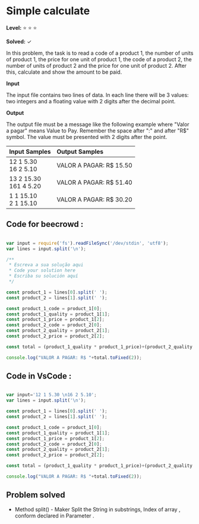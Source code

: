 # Simple calculate

**Level:** :star: :star: :star:

**Solved:** ✓

In this problem, the task is to read a code of a product 1, the number of units of product 1, the price for one unit of product 1, the code of a product 2, the number of units of product 2 and the price for one unit of product 2. After this, calculate and show the amount to be paid.

**Input**

The input file contains two lines of data. In each line there will be 3 values: two integers and a floating value with 2 digits after the decimal point.

**Output**

The output file must be a message like the following example where "Valor a pagar" means Value to Pay. Remember the space after ":" and after "R$" symbol. The value must be presented with 2 digits after the point.

|Input Samples|	Output Samples|
|:--|:--|
|12 1 5.30 <br> 16 2 5.10 | VALOR A PAGAR: R$ 15.50 |
|13 2 15.30 <br> 161 4 5.20|VALOR A PAGAR: R$ 51.40
|1 1 15.10 <br> 2 1 15.10 |VALOR A PAGAR: R$ 30.20 |

## Code for beecrowd :

```javascript 

var input = require('fs').readFileSync('/dev/stdin', 'utf8');
var lines = input.split('\n');

/**
 * Escreva a sua solução aqui
 * Code your solution here
 * Escriba su solución aquí
 */

const product_1 = lines[0].split(' ');
const product_2 = lines[1].split(' ');

const product_1_code = product_1[0];
const product_1_quality = product_1[1];
const product_1_price = product_1[2];
const product_2_code = product_2[0];
const product_2_quality = product_2[1];
const product_2_price = product_2[2];

const total = (product_1_quality * product_1_price)+(product_2_quality * product_2_price);

console.log("VALOR A PAGAR: R$ "+total.toFixed(2));


```

## Code in VsCode : 

```javascript 

var input='12 1 5.30 \n16 2 5.10';
var lines = input.split('\n');

const product_1 = lines[0].split(' ');
const product_2 = lines[1].split(' ');

const product_1_code = product_1[0];
const product_1_quality = product_1[1];
const product_1_price = product_1[2];
const product_2_code = product_2[0];
const product_2_quality = product_2[1];
const product_2_price = product_2[2];

const total = (product_1_quality * product_1_price)+(product_2_quality * product_2_price);

console.log("VALOR A PAGAR: R$ "+total.toFixed(2));

```
## Problem solved 

* Method split() - Maker Split the String in substrings, Index of array , conform  declared in Parameter .
